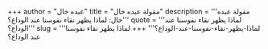 +++
author = "عبده خال"
title = "مقولة عبده خال"
description = '''مقولة عبده خال: لماذا يظهر نقاء نفوسنا عند الوداع؟'''
quote = '''لماذا يظهر نقاء نفوسنا عند الوداع؟'''
slug = '''لماذا-يظهر-نقاء-نفوسنا-عند-الوداع؟'''
+++
لماذا يظهر نقاء نفوسنا عند الوداع؟
